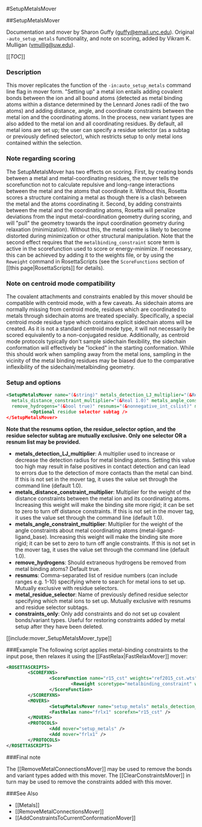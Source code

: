 #SetupMetalsMover

##SetupMetalsMover

Documentation and mover by Sharon Guffy (guffy@email.unc.edu).  Original `-auto_setup_metals` functionality, and note on scoring, added by Vikram K. Mulligan (vmullig@uw.edu).

[[_TOC_]]

### Description
This mover replicates the function of the `-in:auto_setup_metals` command line flag in mover form. "Setting up" a metal ion entails adding covalent bonds between the ion and all bound atoms (detected as metal binding atoms within a distance determined by the Lennard Jones radii of the two atoms) and adding distance, angle, and coordinate constraints between the metal ion and the coordinating atoms. In the process, new variant types are also added to the metal ion and all coordinating residues. By default, all metal ions are set up; the user can specify a residue selector (as a subtag or previously defined selector), which restricts setup to only metal ions contained within the selection.

### Note regarding scoring
The SetupMetalsMover has two effects on scoring.  First, by creating bonds between a metal and metal-coordinating residues, the mover tells the scorefunction not to calculate repulsive and long-range interactions between the metal and the atoms that coordinate it.  Without this, Rosetta scores a structure containing a metal as though there is a clash between the metal and the atoms coordinating it.  Second, by adding constraints between the metal and the coordinating atoms, Rosetta will penalize deviations from the input metal-coordination geometry during scoring, and will "pull" the geometry towards the input coordination geometry during relaxation (minimization).  Without this, the metal centre is likely to become distorted during minimization or other structural manipulation.  Note that the second effect requires that the `metalbinding_constraint` score term is active in the scorefunction used to score or energy-minimize.  If necessary, this can be achieved by adding it to the weights file, or by using the `Reweight` command in RosettaScripts (see the `ScoreFunctions` section of [[this page|RosettaScripts]] for details).

### Note on centroid mode compatibility

The covalent attachments and constraints enabled by this mover should be compatible with centroid mode, with a few caveats. As sidechain atoms are normally missing from centroid mode, residues which are coordinated to metals through sidechain atoms are treated specially. Specifically, a special centroid mode residue type which contains explicit sidechain atoms will be created. As it is not a standard centroid mode type, it will not necessarily be scored equivalently to a non-conjugated residue. Additionally, as centroid mode protocols typically don't sample sidechain flexibility, the sidechain conformation will effectively be "locked" in the starting conformation. While this should work when sampling away from the metal ions, sampling in the vicinity of the metal binding residues may be biased due to the comparative inflexibility of the sidechain/metalbinding geometry.

### Setup and options
```xml
<SetupMetalsMover name="(&string)" metals_detection_LJ_multiplier="(&Real 1.0)" 
  metals_distance_constraint_multiplier="(&Real 1.0)" metals_angle_constraint_multiplier="(&Real 1.0)"
  remove_hydrogens="(&bool true)" resnums="(&nonnegative_int_cslist)" metal_residue_selector="(&string)" constraints_only="(&bool false)" >
         <Optional residue selector subtag />
</SetupMetalsMover>
```
**Note that the resnums option, the residue_selector option, and the residue selector subtag are mutually exclusive. Only one selector OR a resnum list may be provided.**

* **metals_detection_LJ_multiplier**: A multiplier used to increase or decrease the detection radius for metal binding atoms. Setting this value too high may result in false positives in contact detection and can lead to errors due to the detection of more contacts than the metal can bind. If this is not set in the mover tag, it uses the value set through the command line (default 1.0).
* **metals_distance_constraint_multiplier**: Multiplier for the weight of the distance constraints between the metal ion and its coordinating atoms. Increasing this weight will make the binding site more rigid; it can be set to zero to turn off distance constraints. If this is not set in the mover tag, it uses the value set through the command line (default 1.0).
* **metals_angle_constraint_multiplier**: Multiplier for the weight of the angle constraints about metal coordinating atoms (metal-ligand-ligand_base). Increasing this weight will make the binding site more rigid; it can be set to zero to turn off angle constraints. If this is not set in the mover tag, it uses the value set through the command line (default 1.0).
* **remove_hydrogens**: Should extraneous hydrogens be removed from metal binding atoms? Default true.
* **resnums**: Comma-separated list of residue numbers (can include ranges e.g. 1-10) specifying where to search for metal ions to set up. Mutually exclusive with residue selectors.
* **metal_residue_selector**: Name of previously defined residue selector specifying which metal ions to set up. Mutually exclusive with resnums and residue selector subtags.
* **constraints_only**: Only add constraints and do not set up covalent bonds/variant types. Useful for restoring constraints added by metal setup after they have been deleted.

[[include:mover_SetupMetalsMover_type]]

###Example
The following script applies metal-binding constraints to the input pose, then relaxes it using the [[FastRelax|FastRelaxMover]] mover:

```xml
<ROSETTASCRIPTS>
        <SCOREFXNS>
                <ScoreFunction name="r15_cst" weights="ref2015_cst.wts" >
                        <Reweight scoretype="metalbinding_constraint" weight="1.0" />
                </ScoreFunction>
        </SCOREFXNS>
        <MOVERS>
                <SetupMetalsMover name="setup_metals" metals_detection_LJ_multiplier="1.0" />
                <FastRelax name="frlx1" scorefxn="r15_cst" />
        </MOVERS>
        <PROTOCOLS>
                <Add mover="setup_metals" />
                <Add mover="frlx1" />
        </PROTOCOLS>
</ROSETTASCRIPTS>

```

###Final note

The [[RemoveMetalConnectionsMover]] may be used to remove the bonds and variant types added with this mover.  The [[ClearConstraintsMover]] in turn may be used to remove the constraints added with this mover.

###See Also
* [[Metals]]
* [[RemoveMetalConnectionsMover]]
* [[AddConstraintsToCurrentConformationMover]]
